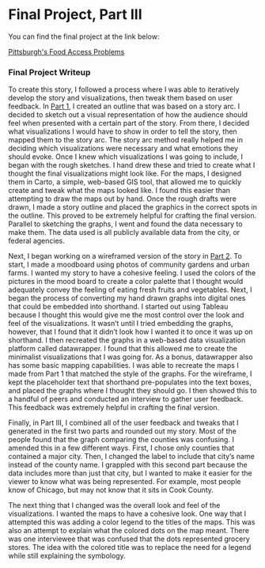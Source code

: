 # Final Project, Part III

You can find the final project at the link below:

[Pittsburgh's Food Access Problems](https://carnegiemellon.shorthandstories.com/pittsburghs-food-access-problems/index.html)


### Final Project Writeup
To create this story, I followed a process where I was able to iteratively develop the story and visualizations, then tweak them based on user feedback. In [Part 1](/final-part-1.md), I created an outline that was based on a story arc. I decided to sketch out a visual representation of how the audience should feel when presented with a certain part of the story. From there, I decided what visualizations I would have to show in order to tell the story, then mapped them to the story arc. The story arc method really helped me in deciding which visualizations were necessary and what emotions they should evoke. Once I knew which visualizations I was going to include, I began with the rough sketches. I hand drew these and tried to create what I thought the final visualizations might look like. For the maps, I designed them in Carto, a simple, web-based GIS tool, that allowed me to quickly create and tweak what the maps looked like. I found this easier than attempting to draw the maps out by hand. Once the rough drafts were drawn, I made a story outline and placed the graphics in the correct spots in the outline. This proved to be extremely helpful for crafting the final version. Parallel to sketching the graphs, I went and found the data necessary to make them. The data used is all publicly available data from the city, or federal agencies.

Next, I began working on a wireframed version of the story in [Part 2](final-part-2.md). To start, I made a moodboard using photos of community gardens and urban farms. I wanted my story to have a cohesive feeling. I used the colors of the pictures in the mood board to create a color palette that I thought would adequately convey the feeling of eating fresh fruits and vegetables. Next, I began the process of converting my hand drawn graphs into digital ones that could be embedded into shorthand. I started out using Tableau because I thought this would give me the most control over the look and feel of the visualizations. It wasn’t until I tried embedding the graphs, however, that I found that it didn’t look how I wanted it to once it was up on shorthand. I then recreated the graphs in a web-based data visualization platform called datawrapper. I found that this allowed me to create the minimalist visualizations that I was going for. As a bonus, datawrapper also has some basic mapping capabilities. I was able to recreate the maps I made from Part 1 that matched the style of the graphs. For the wireframe, I kept the placeholder text that shorthand pre-populates into the text boxes, and placed the graphs where I thought they should go. I then showed this to a handful of peers and conducted an interview to gather user feedback. This feedback was extremely helpful in crafting the final version.

Finally, in Part III, I combined all of the user feedback and tweaks that I generated in the first two parts and rounded out my story. Most of the people found that the graph comparing the counties was confusing. I amended this in a few different ways. First, I chose only counties that contained a major city. Then, I changed the label to include that city’s name instead of the county name. I grappled with this second part because the data includes more than just that city, but I wanted to make it easier for the viewer to know what was being represented. For example, most people know of Chicago, but may not know that it sits in Cook County. 

The next thing that I changed was the overall look and feel of the visualizations. I wanted the maps to have a cohesive look. One way that I attempted this was adding a color legend to the titles of the maps. This was also an attempt to explain what the colored dots on the map meant. There was one interviewee that was confused that the dots represented grocery stores. The idea with the colored title was to replace the need for a legend while still explaining the symbology.
